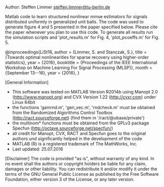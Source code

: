 Author: Steffen Limmer <steffen.limmer@tu-berlin.de>

Matlab code to learn structured nonlinear mmse estimators for signals distributed uniformly in generalized unit balls. The code was used to generate figure 4 and 5 presented in the paper specified below. Please cite the paper whenever you plan to use this code. To generate all results run the simulation scripts and 'plot_results.m' for Fig. 4, 'plot_pcoeffs.m' for Fig. 5.

@inproceedings{LiSt16,
	author = {Limmer, S. and Stanczak, S.},
	title = {Towards optimal nonlinearities for sparse recovery using higher-order statistics},
	year = {2016},
	booktitle = {Proceedings of the IEEE International Workshop on Machine Learning For Signal Processing (MLSP)},
	month = {September 13--16},
	year = {2016},
}

[General Information]
- This software was tested on MATLAB Version R2014b using Manopt 2.0 (http://www.manopt.org) and CVX Version 1.22 (http://cvxr.com) under Linux 64bit
- the functions 'gamrnd.m', 'gen_vec.m', 'rndcheck.m' must be obtained from the Randomized Algorithms Control Toolbox (http://ract.sourceforge.net) (find them in '/ract/@ubase/private')
- the multinom* functions must be obtained from the GPLv3 package Specfun (http://octave.sourceforge.net/specfun/) 
- all credit for Manopt, CVX, RACT and Specfun goes to the original authors und significantly helped in the development of the code
- MATLAB (R) is a registered trademark of The MathWorks, Inc.
- Last updated: 25.07.2016

[Disclaimer]
The code is provided "as is", without warranty of any kind. In no event shall the authors or copyright holders be liable for any claim, damages or other liability. You can redistribute it and/or modify it under the terms of the GNU General Public License as published by the Free Software Foundation, either version 3 of the License, or any later version.